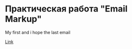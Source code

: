 # Практическая работа "Email Markup"

My first and i hope the last email

[Link](https://ultimo2905.github.io/Email-sending-form/)
